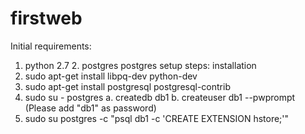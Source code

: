 # firstweb

Initial requirements:
1. python 2.7 2. postgres postgres setup steps: installation 
2.  sudo apt-get install libpq-dev python-dev
3.  sudo apt-get install postgresql postgresql-contrib
4. sudo su - postgres
            a. createdb db1
            b. createuser db1 --pwprompt
        (Please add "db1" as password)
5. sudo su postgres -c "psql db1 -c 'CREATE EXTENSION hstore;'"
